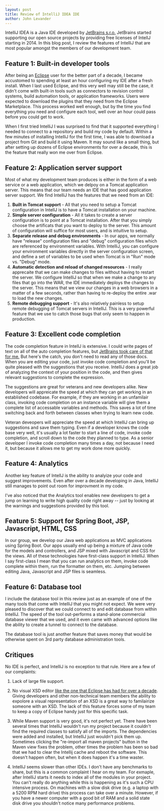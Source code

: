 ```yaml
---
layout: post
title: Review of IntelliJ IDEA IDE
author: John Levander
---
```


IntelliJ IDEA is a Java IDE developed by [JetBrains s.r.o.](www.jetbrains.com)  JetBrains started supporting our open source projects by providing free licenses of IntellJ starting in 2014.  In this blog post, I review the features of IntelliJ that are most popular amongst the members of our development team.

## Feature 1: Built-in developer tools
After being an [Eclipse](http://www.eclipse.org) user for the better part of a decade, I became accustomed to spending at least an hour configuring my IDE after a fresh install.  When I last used Eclipse, and this very well may still be the case, it didn't come with built-in tools such as connectors to revision control systems, build automation tools, or application frameworks.  Users were expected to download the plugins that they need from the Eclipse Marketplace. This process worked well enough, but by the time you find everything you need and configure each tool, well over an hour could pass before you could get to work.

When I first tried IntelliJ I was surprised to find that it supported everything I needed to connect to a repository and build my code by default.  Within a few minutes of installing IntelliJ for the first time, I was able to download a project from Git and build it using Maven.  It may sound like a small thing, but after setting up dozens of Eclipse environments for over a decade, this is the feature that really won me over from Eclipse.

## Feature 2:  Application server support
Most of what my development team produces is either in the form of a web service or a web application, which we delpoy on a Tomcat application server.  This means that our team needs an IDE that has good application server support.  We find IntelliJ has the features that we need from an IDE:

 1. __Built in Tomcat support__ - All that you need to setup a Tomcat configuration in IntellJ is to have a Tomcat installation on your machine.
 2. __Simple server configuration__ - All it takes to create a server configuration is to point at a Tomcat installation. After that you simply choose the artificats that you want to deploy to the server.  This amount of configuration will suffice for most users, and is intuitive to setup.
 3. __Separate release and debug environments__ - In our apps, we normally have "release" configuration files and "debug" configuration files which are referenced by environment variables.  With IntelliJ, you can configure your environment variables directly in the server configuration screen, and define a set of variables to be used when Tomcat is in "Run" mode vs. "Debug" mode.  
 4. __Automatic detection and reload of changed resources__ - I really apprecaite that we can make changes to files without having to restart the server.  We configure IntelliJ so that when we make a change to any files that go into the WAR, the IDE immediately deploys the changes to the server.  This means that we view our changes in a web browsers in a matter of a few seconds, rather than having to re-deploy the entire .war to load the new changes.
 5. __Remote debugging support__ - It's also relatively painless to setup remote debugging of Tomcat servers in IntelliJ.  This is a very powerful feature that we use to catch those bugs that only seem to happen in production.

## Feature 3: Excellent code completion
The code completion feature in IntellJ is extensive. I could write pages of text on all of the auto completion features, but [JetBrains took care of that for me.](https://www.jetbrains.com/help/idea/2016.3/auto-completing-code.html)  But here's the catch, you don't need to read any of those docs.  When you are editing your code, just invoke code completion and you'll be quite pleased with the suggestions that you receive.  IntelliJ does a great job of analyzing the context of your position in the code, and then gives relevant suggestions to complete the expression.

The suggestions are great for veterans and new developers alike.  New developers will appreicate the speed at which they can get working in an established codebase.  For example, if they are working in an unfamilair class, invoking code completion on an instance variable will give them a complete list of accessable variables and methods.  This saves a lot of time switching back and forth between classes when trying to learn new code.

Veteran deveopers will appreciate the speed at which IntelliJ can bring up suggestions and save them typing.  Even if a developer knows the code base very well, it's usually a lot faster to start a line of code, invoke code completion, and scroll down to the code they planned to type.  As a senior developer I invoke code completion many times a day, not because I need it, but because it allows me to get my work done more quickly.

## Feature 4: Analytics
Another key feature of IntellJ is the ability to analyize your code and suggest improvements.  Even after over a decade developing in Java, IntelliJ still manages to point out room for improvment in my code.

I've also noticed that the Analytics tool enables new developers to get a jump on learning to write high quality code right away -- just by looking at the warnings and suggestions provided by this tool.


## Feature 5: Support for Spring Boot, JSP, Javascript, HTML, CSS
In our group, we develop our Java web applications as MVC applications using Spring Boot.  Our apps usually end up being a mixture of Java code for the models and controllers, and JSP mixed with Javascript and CSS for the views.  All of these technologies have first-class support in IntelliJ.  When I say first-class I mean that you can run analytics on them, invoke code complete within them, run the formatter on them, etc.  Jumping between editing Java, Javascript and JSP files is seamless.


## Feature 6: Database tool
I include the database tool in this review just as an example of one of the many tools that come with IntelliJ that you might not expect.  We were very pleased to discover that we could connect to and edit database from within IntelliJ.  The speed of the tool out-performs a stand-alone commercial database viewer that we used, and it even came with advanced options like the ability to create a tunnel to connect to the database.  

The database tool is just another feature that saves money that would be otherwise spent on 3rd party database administration tools. 

## Critiques
No IDE is perfect, and IntelliJ is no exception to that rule.  Here are a few of our complaints:

1.  Lack of large file support.  
1.  No visual XSD editor [like the one that Eclipse has had for over a decade](https://wiki.eclipse.org/Introduction_to_the_XSD_Editor).  Giving developers and other non-technical team members the ability to expolore a visual representation of an XSD is a great way to familairize someone with an XSD.  The lack of this feature forces some of my team to keep a copy of Eclipse handy just for this specific task.

2.  While Maven support is very good, it's not perfect yet.  There have been several times that IntelliJ wouldn't run my project because it couldn't find the required classes to satisfy all of the imports.  The dependencies were added and installed, but IntelliJ just wouldn't pick them up.  Sometimes clicking the "re-import all maven projects" button in the Maven view fixes the problem, other times the problem has been so bad that we had to clear the Intellij cache and reboot the software.  This doesn't happen often, but when it does happen it's a time waster.

3. IntelliJ seems slower than other IDEs.  I don't have any benchmarks to share, but this is a common complaint I hear on my team.  For exmaple, after IntelliJ starts it needs to index all of the modules in your project.  You can't really do anything while this is happening as it's such a CPU intensive process.  On machines with a slow disk drive (e.g. a laptop with a 5200 RPM hard drive) this process can take over a minute.  However, if you have a newer computer with a good bit of RAM and a solid state disk drive you shouldn't notice many performance problems.


